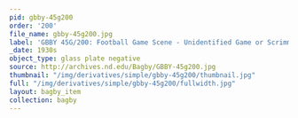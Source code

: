 ```yaml
---
pid: gbby-45g200
order: '200'
file_name: gbby-45g200.jpg
label: 'GBBY 45G/200: Football Game Scene - Unidentified Game or Scrimmage - c1930s'
_date: 1930s
object_type: glass plate negative
source: http://archives.nd.edu/Bagby/GBBY-45g200.jpg
thumbnail: "/img/derivatives/simple/gbby-45g200/thumbnail.jpg"
full: "/img/derivatives/simple/gbby-45g200/fullwidth.jpg"
layout: bagby_item
collection: bagby
---
```

